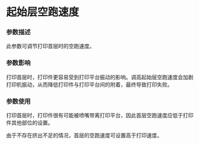 起始层空跑速度
====
### **参数描述**
此参数可调节打印首层时的空跑速度。
<!-- the first layer 请统一译为 首层。-->
### **参数影响**
打印首层时，打印件更容易受到打印平台振动的影响。调高起始层空跑速度会加剧打印机振动，从而降低打印件与打印平台间的附着，最终导致打印失败。


### **参数使用**
打印首层时，打印件很有可能被喷嘴带离打印平台，因此首层空跑速度应低于打印件其他部位的设置。
<!-- the rest of the print 翻译有误，请修改。-->
由于不存在挤出不足的情况，首层的空跑速度可设置高于打印速度。
